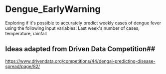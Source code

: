# Dengue_EarlyWarning

Exploring if it's possible to accurately predict weekly cases of dengue fever using the following input variables: Last week's number of cases, temperature, rainfall

## Ideas adapted from Driven Data Competition##
https://www.drivendata.org/competitions/44/dengai-predicting-disease-spread/page/82/
